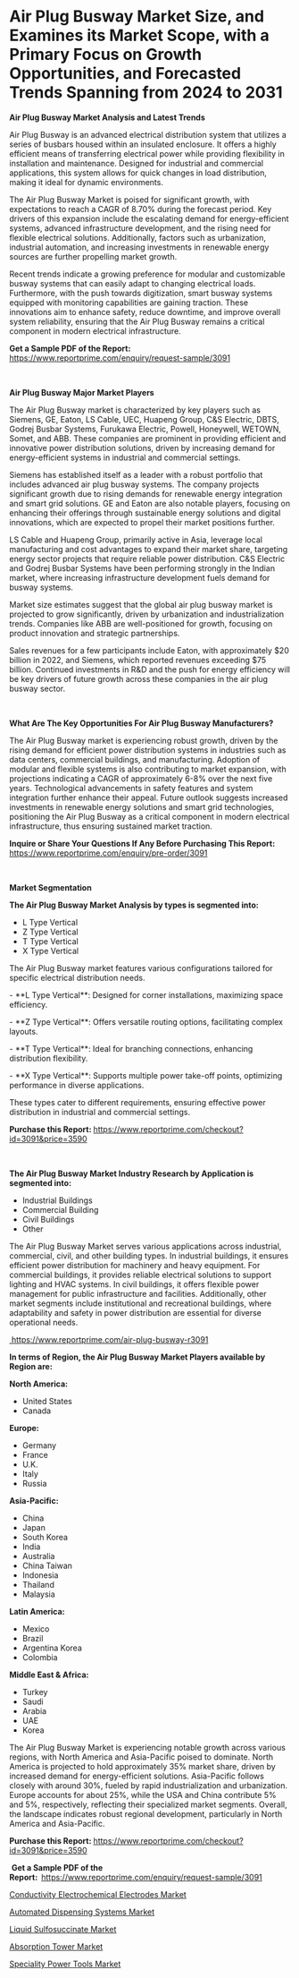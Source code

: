 <p><h1>Air Plug Busway Market Size, and Examines its Market Scope, with a Primary Focus on Growth Opportunities, and Forecasted Trends Spanning from 2024 to 2031</h1></p><p><strong>Air Plug Busway Market Analysis and Latest Trends</strong></p>
<p><p>Air Plug Busway is an advanced electrical distribution system that utilizes a series of busbars housed within an insulated enclosure. It offers a highly efficient means of transferring electrical power while providing flexibility in installation and maintenance. Designed for industrial and commercial applications, this system allows for quick changes in load distribution, making it ideal for dynamic environments.</p><p>The Air Plug Busway Market is poised for significant growth, with expectations to reach a CAGR of 8.70% during the forecast period. Key drivers of this expansion include the escalating demand for energy-efficient systems, advanced infrastructure development, and the rising need for flexible electrical solutions. Additionally, factors such as urbanization, industrial automation, and increasing investments in renewable energy sources are further propelling market growth.</p><p>Recent trends indicate a growing preference for modular and customizable busway systems that can easily adapt to changing electrical loads. Furthermore, with the push towards digitization, smart busway systems equipped with monitoring capabilities are gaining traction. These innovations aim to enhance safety, reduce downtime, and improve overall system reliability, ensuring that the Air Plug Busway remains a critical component in modern electrical infrastructure.</p></p>
<p><strong>Get a Sample PDF of the Report:&nbsp;</strong> <a href="https://www.reportprime.com/enquiry/request-sample/3091">https://www.reportprime.com/enquiry/request-sample/3091</a></p>
<p>&nbsp;</p>
<p><strong>Air Plug Busway Major Market Players</strong></p>
<p><p>The Air Plug Busway market is characterized by key players such as Siemens, GE, Eaton, LS Cable, UEC, Huapeng Group, C&S Electric, DBTS, Godrej Busbar Systems, Furukawa Electric, Powell, Honeywell, WETOWN, Somet, and ABB. These companies are prominent in providing efficient and innovative power distribution solutions, driven by increasing demand for energy-efficient systems in industrial and commercial settings.</p><p>Siemens has established itself as a leader with a robust portfolio that includes advanced air plug busway systems. The company projects significant growth due to rising demands for renewable energy integration and smart grid solutions. GE and Eaton are also notable players, focusing on enhancing their offerings through sustainable energy solutions and digital innovations, which are expected to propel their market positions further.</p><p>LS Cable and Huapeng Group, primarily active in Asia, leverage local manufacturing and cost advantages to expand their market share, targeting energy sector projects that require reliable power distribution. C&S Electric and Godrej Busbar Systems have been performing strongly in the Indian market, where increasing infrastructure development fuels demand for busway systems.</p><p>Market size estimates suggest that the global air plug busway market is projected to grow significantly, driven by urbanization and industrialization trends. Companies like ABB are well-positioned for growth, focusing on product innovation and strategic partnerships.</p><p>Sales revenues for a few participants include Eaton, with approximately $20 billion in 2022, and Siemens, which reported revenues exceeding $75 billion. Continued investments in R&D and the push for energy efficiency will be key drivers of future growth across these companies in the air plug busway sector.</p></p>
<p>&nbsp;</p>
<p><strong>What Are The Key Opportunities For Air Plug Busway Manufacturers?</strong></p>
<p><p>The Air Plug Busway market is experiencing robust growth, driven by the rising demand for efficient power distribution systems in industries such as data centers, commercial buildings, and manufacturing. Adoption of modular and flexible systems is also contributing to market expansion, with projections indicating a CAGR of approximately 6-8% over the next five years. Technological advancements in safety features and system integration further enhance their appeal. Future outlook suggests increased investments in renewable energy solutions and smart grid technologies, positioning the Air Plug Busway as a critical component in modern electrical infrastructure, thus ensuring sustained market traction.</p></p>
<p><strong>Inquire or Share Your Questions If Any Before Purchasing This Report:</strong> <a href="https://www.reportprime.com/enquiry/pre-order/3091">https://www.reportprime.com/enquiry/pre-order/3091</a></p>
<p>&nbsp;</p>
<p><strong>Market Segmentation</strong></p>
<p><strong>The Air Plug Busway Market Analysis by types is segmented into:</strong></p>
<p><ul><li>L Type Vertical</li><li>Z Type Vertical</li><li>T Type Vertical</li><li>X Type Vertical</li></ul></p>
<p><p>The Air Plug Busway market features various configurations tailored for specific electrical distribution needs. </p><p>- **L Type Vertical**: Designed for corner installations, maximizing space efficiency. </p><p>- **Z Type Vertical**: Offers versatile routing options, facilitating complex layouts. </p><p>- **T Type Vertical**: Ideal for branching connections, enhancing distribution flexibility. </p><p>- **X Type Vertical**: Supports multiple power take-off points, optimizing performance in diverse applications. </p><p>These types cater to different requirements, ensuring effective power distribution in industrial and commercial settings.</p></p>
<p><strong>Purchase this Report:&nbsp;</strong><a href="https://www.reportprime.com/checkout?id=3091&price=3590">https://www.reportprime.com/checkout?id=3091&price=3590</a></p>
<p>&nbsp;</p>
<p><strong>The Air Plug Busway Market Industry Research by Application is segmented into:</strong></p>
<p><ul><li>Industrial Buildings</li><li>Commercial Building</li><li>Civil Buildings</li><li>Other</li></ul></p>
<p><p>The Air Plug Busway Market serves various applications across industrial, commercial, civil, and other building types. In industrial buildings, it ensures efficient power distribution for machinery and heavy equipment. For commercial buildings, it provides reliable electrical solutions to support lighting and HVAC systems. In civil buildings, it offers flexible power management for public infrastructure and facilities. Additionally, other market segments include institutional and recreational buildings, where adaptability and safety in power distribution are essential for diverse operational needs.</p></p>
<p><a href="https://www.reportprime.com/air-plug-busway-r3091">&nbsp;https://www.reportprime.com/air-plug-busway-r3091</a></p>
<p><strong>In terms of Region, the Air Plug Busway Market Players available by Region are:</strong></p>
<p>
    <p> <strong> North America: </strong>
        <ul>
            <li>United States</li>
            <li>Canada</li>
        </ul>
        </p> 
    <p> <strong> Europe: </strong>
        <ul>
            <li>Germany</li>
            <li>France</li>
            <li>U.K.</li>
            <li>Italy</li>
            <li>Russia</li>
        </ul>
        </p> 
    <p> <strong> Asia-Pacific: </strong>
        <ul>
            <li>China</li>
            <li>Japan</li>
            <li>South Korea</li>
            <li>India</li>
            <li>Australia</li>
            <li>China Taiwan</li>
            <li>Indonesia</li>
            <li>Thailand</li>
            <li>Malaysia</li>
        </ul>
        </p> 
    <p> <strong> Latin America: </strong>
        <ul>
            <li>Mexico</li>
            <li>Brazil</li>
            <li>Argentina Korea</li>
            <li>Colombia</li>
        </ul>
        </p> 
    <p> <strong> Middle East & Africa: </strong>
        <ul>
            <li>Turkey</li>
            <li>Saudi</li>
            <li>Arabia</li>
            <li>UAE</li>
            <li>Korea</li>
        </ul>
    </p>
    </p>
<p><p>The Air Plug Busway Market is experiencing notable growth across various regions, with North America and Asia-Pacific poised to dominate. North America is projected to hold approximately 35% market share, driven by increased demand for energy-efficient solutions. Asia-Pacific follows closely with around 30%, fueled by rapid industrialization and urbanization. Europe accounts for about 25%, while the USA and China contribute 5% and 5%, respectively, reflecting their specialized market segments. Overall, the landscape indicates robust regional development, particularly in North America and Asia-Pacific.</p></p>
<p><strong>Purchase this Report: </strong><a href="https://www.reportprime.com/checkout?id=3091&price=3590">https://www.reportprime.com/checkout?id=3091&price=3590</a></p>
<p>&nbsp;<strong>Get a Sample PDF of the Report:&nbsp;&nbsp;</strong><a href="https://www.reportprime.com/enquiry/request-sample/3091">https://www.reportprime.com/enquiry/request-sample/3091</a></p>
<p><strong></strong></p>
<p><p><a href="https://github.com/MaryNelson695/Market-Research-Report-List-1/blob/main/conductivity-electrochemical-electrodes-market.md">Conductivity Electrochemical Electrodes Market</a></p><p><a href="https://www.linkedin.com/pulse/automated-dispensing-systems-market-size-growth-industry-tapjc?trackingId=3JVfG6FCQV23N4GshioVOg%3D%3D">Automated Dispensing Systems Market</a></p><p><a href="https://issuu.com/reportprime-2/docs/liquid-sulfosuccinate-market-size-2_d80f8541650eb7">Liquid Sulfosuccinate Market</a></p><p><a href="https://www.linkedin.com/pulse/emerging-trends-absorption-tower-market-global-outlook-future-dxsac?trackingId=D3XJ4rLuScWvD11E6QSaFw%3D%3D">Absorption Tower Market</a></p><p><a href="https://issuu.com/reportprime-2/docs/speciality-power-tools-market-size-_75ff1e7efbc8f9">Speciality Power Tools Market</a></p></p>